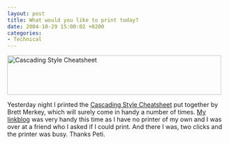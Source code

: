 ```yaml
---
layout: post
title: What would you like to print today?
date: 2004-10-29 15:00:02 +0200
categories:
- Technical
---
```

<img src="https://content.rusiczki.net/blogpics/cascading_style_cheatsheet.jpg" width="490" height="91" alt="Cascading Style Cheatsheet" class="image" />

Yesterday night I printed the <a href="http://home.tampabay.rr.com/bmerkey/cheatsheet.htm">Cascading Style Cheatsheet</a> put together by Brett Merkey, which will surely come in handy a number of times. <a href="http://www.rusiczki.net/linkblog/">My linkblog</a> was very handy this time as I have no printer of my own and I was over at a friend who I asked if I could print. And there I was, two clicks and the printer was busy. Thanks Peti.
